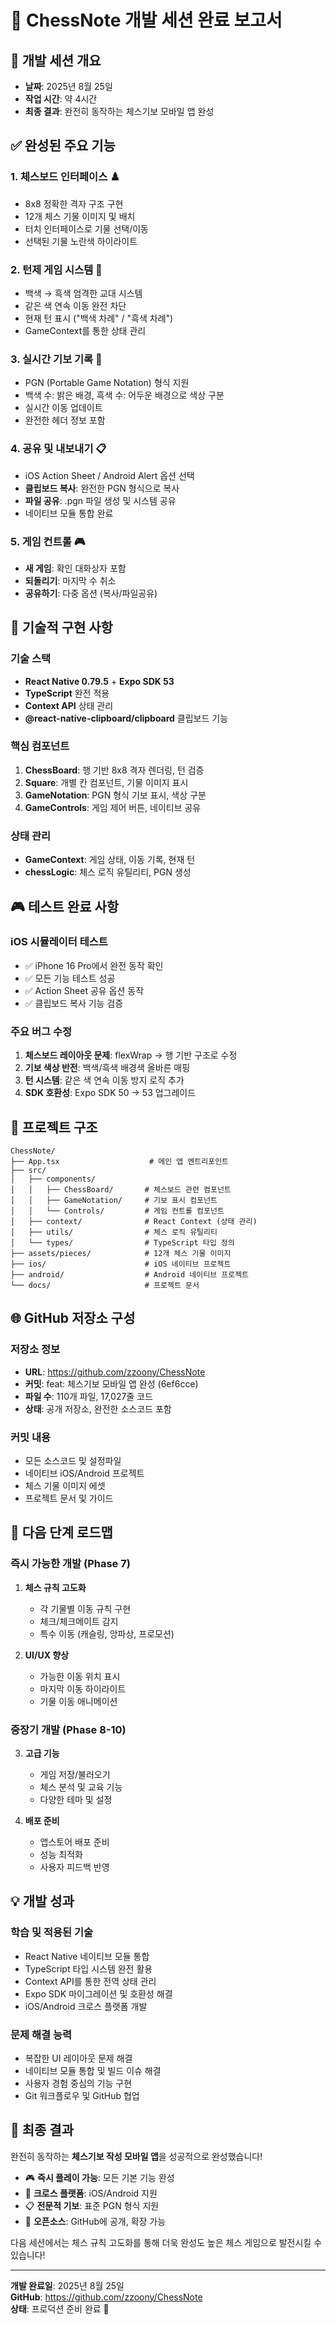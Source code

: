 # 📱 ChessNote 개발 세션 완료 보고서

## 🎯 개발 세션 개요
- **날짜**: 2025년 8월 25일
- **작업 시간**: 약 4시간
- **최종 결과**: 완전히 동작하는 체스기보 모바일 앱 완성

## ✅ 완성된 주요 기능

### 1. 체스보드 인터페이스 ♟️
- 8x8 정확한 격자 구조 구현
- 12개 체스 기물 이미지 및 배치
- 터치 인터페이스로 기물 선택/이동
- 선택된 기물 노란색 하이라이트

### 2. 턴제 게임 시스템 🔄
- 백색 → 흑색 엄격한 교대 시스템
- 같은 색 연속 이동 완전 차단
- 현재 턴 표시 ("백색 차례" / "흑색 차례")
- GameContext를 통한 상태 관리

### 3. 실시간 기보 기록 📝
- PGN (Portable Game Notation) 형식 지원
- 백색 수: 밝은 배경, 흑색 수: 어두운 배경으로 색상 구분
- 실시간 이동 업데이트
- 완전한 헤더 정보 포함

### 4. 공유 및 내보내기 📋
- iOS Action Sheet / Android Alert 옵션 선택
- **클립보드 복사**: 완전한 PGN 형식으로 복사
- **파일 공유**: .pgn 파일 생성 및 시스템 공유
- 네이티브 모듈 통합 완료

### 5. 게임 컨트롤 🎮
- **새 게임**: 확인 대화상자 포함
- **되돌리기**: 마지막 수 취소
- **공유하기**: 다중 옵션 (복사/파일공유)

## 🔧 기술적 구현 사항

### 기술 스택
- **React Native 0.79.5** + **Expo SDK 53**
- **TypeScript** 완전 적용
- **Context API** 상태 관리
- **@react-native-clipboard/clipboard** 클립보드 기능

### 핵심 컴포넌트
1. **ChessBoard**: 행 기반 8x8 격자 렌더링, 턴 검증
2. **Square**: 개별 칸 컴포넌트, 기물 이미지 표시
3. **GameNotation**: PGN 형식 기보 표시, 색상 구분
4. **GameControls**: 게임 제어 버튼, 네이티브 공유

### 상태 관리
- **GameContext**: 게임 상태, 이동 기록, 현재 턴
- **chessLogic**: 체스 로직 유틸리티, PGN 생성

## 🎮 테스트 완료 사항

### iOS 시뮬레이터 테스트
- ✅ iPhone 16 Pro에서 완전 동작 확인
- ✅ 모든 기능 테스트 성공
- ✅ Action Sheet 공유 옵션 동작
- ✅ 클립보드 복사 기능 검증

### 주요 버그 수정
1. **체스보드 레이아웃 문제**: flexWrap → 행 기반 구조로 수정
2. **기보 색상 반전**: 백색/흑색 배경색 올바른 매핑
3. **턴 시스템**: 같은 색 연속 이동 방지 로직 추가
4. **SDK 호환성**: Expo SDK 50 → 53 업그레이드

## 📂 프로젝트 구조

```
ChessNote/
├── App.tsx                    # 메인 앱 엔트리포인트
├── src/
│   ├── components/
│   │   ├── ChessBoard/       # 체스보드 관련 컴포넌트
│   │   ├── GameNotation/     # 기보 표시 컴포넌트
│   │   └── Controls/         # 게임 컨트롤 컴포넌트
│   ├── context/              # React Context (상태 관리)
│   ├── utils/                # 체스 로직 유틸리티
│   └── types/                # TypeScript 타입 정의
├── assets/pieces/            # 12개 체스 기물 이미지
├── ios/                      # iOS 네이티브 프로젝트
├── android/                  # Android 네이티브 프로젝트
└── docs/                     # 프로젝트 문서
```

## 🌐 GitHub 저장소 구성

### 저장소 정보
- **URL**: https://github.com/zzoony/ChessNote
- **커밋**: feat: 체스기보 모바일 앱 완성 (6ef6cce)
- **파일 수**: 110개 파일, 17,027줄 코드
- **상태**: 공개 저장소, 완전한 소스코드 포함

### 커밋 내용
- 모든 소스코드 및 설정파일
- 네이티브 iOS/Android 프로젝트
- 체스 기물 이미지 에셋
- 프로젝트 문서 및 가이드

## 🚀 다음 단계 로드맵

### 즉시 가능한 개발 (Phase 7)
1. **체스 규칙 고도화**
   - 각 기물별 이동 규칙 구현
   - 체크/체크메이트 감지
   - 특수 이동 (캐슬링, 앙파상, 프로모션)

2. **UI/UX 향상**
   - 가능한 이동 위치 표시
   - 마지막 이동 하이라이트
   - 기물 이동 애니메이션

### 중장기 개발 (Phase 8-10)
3. **고급 기능**
   - 게임 저장/불러오기
   - 체스 분석 및 교육 기능
   - 다양한 테마 및 설정

4. **배포 준비**
   - 앱스토어 배포 준비
   - 성능 최적화
   - 사용자 피드백 반영

## 💡 개발 성과

### 학습 및 적용된 기술
- React Native 네이티브 모듈 통합
- TypeScript 타입 시스템 완전 활용
- Context API를 통한 전역 상태 관리
- Expo SDK 마이그레이션 및 호환성 해결
- iOS/Android 크로스 플랫폼 개발

### 문제 해결 능력
- 복잡한 UI 레이아웃 문제 해결
- 네이티브 모듈 통합 및 빌드 이슈 해결
- 사용자 경험 중심의 기능 구현
- Git 워크플로우 및 GitHub 협업

## 🎉 최종 결과

완전히 동작하는 **체스기보 작성 모바일 앱**을 성공적으로 완성했습니다!

- 🎮 **즉시 플레이 가능**: 모든 기본 기능 완성
- 📱 **크로스 플랫폼**: iOS/Android 지원
- 📋 **전문적 기보**: 표준 PGN 형식 지원
- 🔄 **오픈소스**: GitHub에 공개, 확장 가능

다음 세션에서는 체스 규칙 고도화를 통해 더욱 완성도 높은 체스 게임으로 발전시킬 수 있습니다!

---
**개발 완료일**: 2025년 8월 25일  
**GitHub**: https://github.com/zzoony/ChessNote  
**상태**: 프로덕션 준비 완료 🚀
